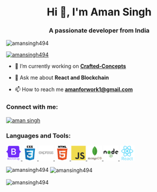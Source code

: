 <h1 align="center">Hi 👋, I'm Aman Singh</h1>
<h3 align="center">A passionate developer from India</h3>

<p align="left"> <img src="https://komarev.com/ghpvc/?username=amansingh494&label=Profile%20views&color=0e75b6&style=flat" alt="amansingh494" /> </p>

<p align="left"> <a href="https://github.com/ryo-ma/github-profile-trophy"><img src="https://github-profile-trophy.vercel.app/?username=amansingh494" alt="amansingh494" /></a> </p>

- 🌱 I’m currently working on <a href="https://github.com/AmanSingh494/Crafted-Concepts">**Crafted-Concepts**</a>

- 💬 Ask me about **React and Blockchain**

- 📫 How to reach me **amanforwork1@gmail.com**

<h3 align="left">Connect with me:</h3>
<p align="left">
<a href="www.linkedin.com/in/aman-singh-397a32229" target="blank"><img align="center" src="https://raw.githubusercontent.com/rahuldkjain/github-profile-readme-generator/master/src/images/icons/Social/linked-in-alt.svg" alt="aman singh" height="30" width="40" /></a>
</p>

<h3 align="left">Languages and Tools:</h3>
<p align="left"> <a href="https://getbootstrap.com" target="_blank" rel="noreferrer"> <img src="https://raw.githubusercontent.com/devicons/devicon/master/icons/bootstrap/bootstrap-plain-wordmark.svg" alt="bootstrap" width="40" height="40"/> </a> <a href="https://www.w3schools.com/css/" target="_blank" rel="noreferrer"> <img src="https://raw.githubusercontent.com/devicons/devicon/master/icons/css3/css3-original-wordmark.svg" alt="css3" width="40" height="40"/> </a> <a href="https://expressjs.com" target="_blank" rel="noreferrer"> <img src="https://raw.githubusercontent.com/devicons/devicon/master/icons/express/express-original-wordmark.svg" alt="express" width="40" height="40"/> </a> <a href="https://www.w3.org/html/" target="_blank" rel="noreferrer"> <img src="https://raw.githubusercontent.com/devicons/devicon/master/icons/html5/html5-original-wordmark.svg" alt="html5" width="40" height="40"/> </a> <a href="https://developer.mozilla.org/en-US/docs/Web/JavaScript" target="_blank" rel="noreferrer"> <img src="https://raw.githubusercontent.com/devicons/devicon/master/icons/javascript/javascript-original.svg" alt="javascript" width="40" height="40"/> </a> <a href="https://www.mongodb.com/" target="_blank" rel="noreferrer"> <img src="https://raw.githubusercontent.com/devicons/devicon/master/icons/mongodb/mongodb-original-wordmark.svg" alt="mongodb" width="40" height="40"/> </a> <a href="https://nodejs.org" target="_blank" rel="noreferrer"> <img src="https://raw.githubusercontent.com/devicons/devicon/master/icons/nodejs/nodejs-original-wordmark.svg" alt="nodejs" width="40" height="40"/> </a> <a href="https://reactjs.org/" target="_blank" rel="noreferrer"> <img src="https://raw.githubusercontent.com/devicons/devicon/master/icons/react/react-original-wordmark.svg" alt="react" width="40" height="40"/> </a> </p>

<p><img align="left" src="https://github-readme-stats.vercel.app/api/top-langs?username=amansingh494&show_icons=true&locale=en&layout=compact" alt="amansingh494" /></p>

<p>&nbsp;<img align="center" src="https://github-readme-stats.vercel.app/api?username=amansingh494&show_icons=true&locale=en" alt="amansingh494" /></p>

<p><img align="center" src="https://github-readme-streak-stats.herokuapp.com/?user=amansingh494&" alt="amansingh494" /></p>
